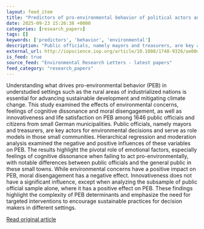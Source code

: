 ```yaml
---
layout: feed_item
title: "Predictors of pro-environmental behavior of political actors and residents in small German towns"
date: 2025-09-23 15:26:38 +0000
categories: [research_papers]
tags: []
keywords: ['predictors', 'behavior', 'environmental']
description: "Public officials, namely mayors and treasurers, are key actors for environmental decisions and serve as role models in those small communities"
external_url: http://iopscience.iop.org/article/10.1088/1748-9326/ae00de
is_feed: true
source_feed: "Environmental Research Letters - latest papers"
feed_category: "research_papers"
---
```


Understanding what drives pro-environmental behavior (PEB) in understudied settings such as the rural areas of industrialized nations is essential for advancing sustainable development and mitigating climate change. This study examined the effects of environmental concerns, feelings of cognitive dissonance and moral disengagement, as well as innovativeness and life satisfaction on PEB among 1646 public officials and citizens from small German municipalities. Public officials, namely mayors and treasurers, are key actors for environmental decisions and serve as role models in those small communities. Hierarchical regression and moderation analysis examined the negative and positive influences of these variables on PEB. The results highlight the pivotal role of emotional factors, especially feelings of cognitive dissonance when failing to act pro-environmentally, with notable differences between public officials and the general public in these small towns. While environmental concerns have a positive impact on PEB, moral disengagement has a negative effect. Innovativeness does not have a significant influence, except when analyzing the subsample of public official sample alone, where it has a positive effect on PEB. These findings highlight the complexity of PEB determinants and emphasize the need for targeted interventions to encourage sustainable practices for decision makers in different settings.

[Read original article](http://iopscience.iop.org/article/10.1088/1748-9326/ae00de)
